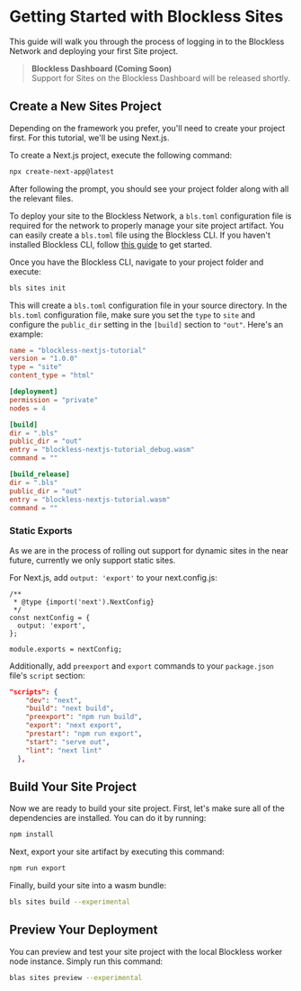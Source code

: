# Getting Started with Blockless Sites

This guide will walk you through the process of logging in to the Blockless Network and deploying your first Site project.

> **Blockless Dashboard (Coming Soon)**  
> Support for Sites on the Blockless Dashboard will be released shortly.

## Create a New Sites Project

Depending on the framework you prefer, you'll need to create your project first. For this tutorial, we'll be using Next.js.

To create a Next.js project, execute the following command:

```bash
npx create-next-app@latest
```

After following the prompt, you should see your project folder along with all the relevant files.

To deploy your site to the Blockless Network, a `bls.toml` configuration file is required for the network to properly manage your site project artifact.
You can easily create a `bls.toml` file using the Blockless CLI. If you haven't installed Blockless CLI, follow [this guide](../developer-tools/cli/quick-start.md) to get started.

Once you have the Blockless CLI, navigate to your project folder and execute:

```bash
bls sites init
```

This will create a `bls.toml` configuration file in your source directory. In the `bls.toml` configuration file, make sure you set the `type` to `site` and configure the `public_dir` setting in the `[build]` section to `"out"`. Here's an example:

```toml
name = "blockless-nextjs-tutorial"
version = "1.0.0"
type = "site"
content_type = "html"

[deployment]
permission = "private"
nodes = 4

[build]
dir = ".bls"
public_dir = "out"
entry = "blockless-nextjs-tutorial_debug.wasm"
command = ""

[build_release]
dir = ".bls"
public_dir = "out"
entry = "blockless-nextjs-tutorial.wasm"
command = ""
```

### Static Exports

As we are in the process of rolling out support for dynamic sites in the near future, currently we only support static sites.

For Next.js, add `output: 'export'` to your next.config.js:

```config
/**
 * @type {import('next').NextConfig}
 */
const nextConfig = {
  output: 'export',
};

module.exports = nextConfig;
```

Additionally, add `preexport` and `export` commands to your `package.json` file's `script` section:

```json
"scripts": {
    "dev": "next",
    "build": "next build",
    "preexport": "npm run build",
    "export": "next export",
    "prestart": "npm run export",
    "start": "serve out",
    "lint": "next lint"
  },
```

## Build Your Site Project

Now we are ready to build your site project. First, let's make sure all of the dependencies are installed. You can do it by running:

```bash
npm install
```

Next, export your site artifact by executing this command:

```bash
npm run export
```

Finally, build your site into a wasm bundle:

```bash
bls sites build --experimental
```

## Preview Your Deployment

You can preview and test your site project with the local Blockless worker node instance. Simply run this command:

```bash
blas sites preview --experimental
```
